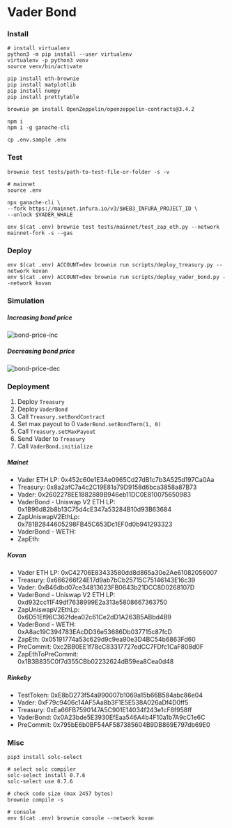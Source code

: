 # Vader Bond

### Install

```shell
# install virtualenv
python3 -m pip install --user virtualenv
virtualenv -p python3 venv
source venv/bin/activate

pip install eth-brownie
pip install matplotlib
pip install numpy
pip install prettytable

brownie pm install OpenZeppelin/openzeppelin-contracts@3.4.2

npm i
npm i -g ganache-cli

cp .env.sample .env
```

### Test

```shell
brownie test tests/path-to-test-file-or-folder -s -v

# mainnet
source .env

npx ganache-cli \
--fork https://mainnet.infura.io/v3/$WEB3_INFURA_PROJECT_ID \
--unlock $VADER_WHALE

env $(cat .env) brownie test tests/mainnet/test_zap_eth.py --network mainnet-fork -s --gas
```

### Deploy

```shell
env $(cat .env) ACCOUNT=dev brownie run scripts/deploy_treasury.py --network kovan
env $(cat .env) ACCOUNT=dev brownie run scripts/deploy_vader_bond.py --network kovan
```

### Simulation

##### Increasing bond price

![bond-price-inc](./doc/bond-price-inc.png)

##### Decreasing bond price

![bond-price-dec](./doc/bond-price-dec.png)

### Deployment

1. Deploy `Treasury`
2. Deploy `VaderBond`
3. Call `Treasury.setBondContract`
4. Set max payout to 0 `VaderBond.setBondTerm(1, 0)`
5. Call `Treasury.setMaxPayout`
6. Send Vader to `Treasury`
7. Call `VaderBond.initialize`

##### Mainet

-   Vader ETH LP: 0x452c60e1E3Ae0965Cd27dB1c7b3A525d197Ca0Aa
-   Treasury: 0x8a2afC7a4c2C19E81a79D9158d6bca3858a87B73
-   Vader: 0x2602278EE1882889B946eb11DC0E810075650983
-   VaderBond - Uniswap V2 ETH LP: 0x1B96d82b8b13C75d4cE347a53284B10d93B63684
-   ZapUniswapV2EthLp: 0x781B2844605298FB45C653Dc1EF0d0b941293323
-   VaderBond - WETH:
-   ZapEth:

##### Kovan

-   Vader ETH LP: 0xC42706E83433580dd8d865a30e2Ae61082056007
-   Treasury: 0x666266f24E17d9ab7bCb25715C75146143E16c39
-   Vader: 0xB46dbd07ce34813623FB0643b21DCC8D0268107D
-   VaderBond - Uniswap V2 ETH LP: 0xd932cc11F49df7638999E2a313e5808667363750
-   ZapUniswapV2EthLp: 0x6D51Ef96C362fdea02c61Ce2dD1A263B5ABbd4B9
-   VaderBond - WETH: 0xA8ac19C394783EAcDD36e53686Db037715c87fcD
-   ZapEth: 0x05191774a53c629d9c9ea90e3D4BC54b6863Fd60
-   PreCommit: 0xc2BB0EE1f78cC83317727edCC7FDfc1CaF808d0F
-   ZapEthToPreCommit: 0x1B3B835C0f7d355CBb02232624dB59ea8Cea0d48

##### Rinkeby

-   TestToken: 0xE8bD273f54a990007b1069a15b66B584abc86e04
-   Vader: 0xF79c9406c14AF5Aa8b3F1E5E538A026aDf4D0ff5
-   Treasury: 0xEa66FB7590147A5C901E14034f243e1cF8f958ff
-   VaderBond: 0x0A23bde5E3930EfEaa546A4b4F10a1b7A9cC1e6C
-   PreCommit: 0x795bE6b0BF54AF587385604B9DB869E797db69E0

### Misc

```shell
pip3 install solc-select

# select solc compiler
solc-select install 0.7.6
solc-select use 0.7.6

# check code size (max 2457 bytes)
brownie compile -s

# console
env $(cat .env) brownie console --network kovan
```

